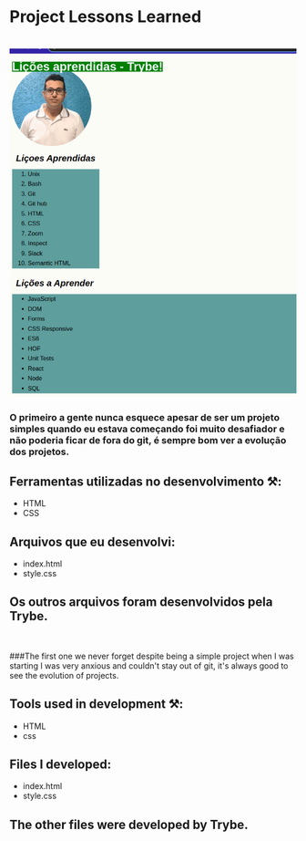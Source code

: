 # Project Lessons Learned <h1>

<img src='project.lessons.apng'><img>

### O primeiro a gente nunca esquece apesar de ser um projeto simples quando eu estava começando foi muito desafiador e não poderia ficar de fora do git, é sempre bom ver a evolução dos projetos.



## Ferramentas utilizadas no desenvolvimento ⚒️:
+ HTML
+ CSS 

## Arquivos que eu desenvolvi:
+ index.html
+ style.css

## Os outros arquivos foram desenvolvidos pela Trybe.

<br>
<br<>

###The first one we never forget despite being a simple project when I was starting I was very anxious and couldn't stay out of git, it's always good to see the evolution of projects.



## Tools used in development ⚒️:
+ HTML
+ css

## Files I developed:
+ index.html
+ style.css

## The other files were developed by Trybe.
